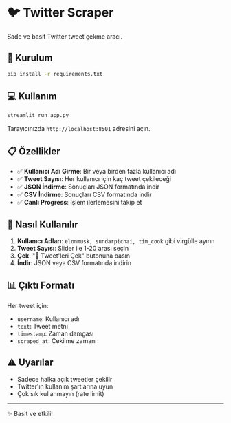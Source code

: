 # 🐦 Twitter Scraper

Sade ve basit Twitter tweet çekme aracı.

## 🚀 Kurulum

```bash
pip install -r requirements.txt
```

## 💻 Kullanım

```bash
streamlit run app.py
```

Tarayıcınızda `http://localhost:8501` adresini açın.

## 📋 Özellikler

- ✅ **Kullanıcı Adı Girme**: Bir veya birden fazla kullanıcı adı
- ✅ **Tweet Sayısı**: Her kullanıcı için kaç tweet çekileceği
- ✅ **JSON İndirme**: Sonuçları JSON formatında indir
- ✅ **CSV İndirme**: Sonuçları CSV formatında indir
- ✅ **Canlı Progress**: İşlem ilerlemesini takip et

## 🎯 Nasıl Kullanılır

1. **Kullanıcı Adları**: `elonmusk, sundarpichai, tim_cook` gibi virgülle ayırın
2. **Tweet Sayısı**: Slider ile 1-20 arası seçin
3. **Çek**: "🚀 Tweet'leri Çek" butonuna basın
4. **İndir**: JSON veya CSV formatında indirin

## 📊 Çıktı Formatı

Her tweet için:
- `username`: Kullanıcı adı
- `text`: Tweet metni
- `timestamp`: Zaman damgası
- `scraped_at`: Çekilme zamanı

## ⚠️ Uyarılar

- Sadece halka açık tweetler çekilir
- Twitter'ın kullanım şartlarına uyun
- Çok sık kullanmayın (rate limit)

---

✨ Basit ve etkili! 